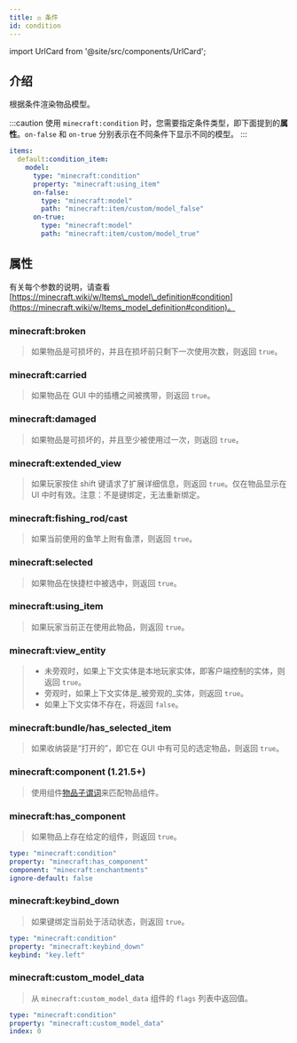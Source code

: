 ```yaml
---
title: ⚖️ 条件
id: condition
---
```


import UrlCard from '@site/src/components/UrlCard';

## 介绍

<UrlCard
  url="https://minecraft.wiki/w/Items_model_definition#condition"
  title="⚖️ 条件"
/>

根据条件渲染物品模型。

:::caution
使用 `minecraft:condition` 时，您需要指定条件类型，即下面提到的**属性**。`on-false` 和 `on-true` 分别表示在不同条件下显示不同的模型。
:::

```yaml
items:
  default:condition_item:
    model:
      type: "minecraft:condition"
      property: "minecraft:using_item"
      on-false:
        type: "minecraft:model"
        path: "minecraft:item/custom/model_false"
      on-true:
        type: "minecraft:model"
        path: "minecraft:item/custom/model_true"
```

## 属性

有关每个参数的说明，请查看 [https://minecraft.wiki/w/Items\_model\_definition#condition](https://minecraft.wiki/w/Items_model_definition#condition)。

### minecraft\:broken

> 如果物品是可损坏的，并且在损坏前只剩下一次使用次数，则返回 `true`。

### minecraft\:carried

> 如果物品在 GUI 中的插槽之间被携带，则返回 `true`。

### minecraft\:damaged

> 如果物品是可损坏的，并且至少被使用过一次，则返回 `true`。

### minecraft\:extended\_view

> 如果玩家按住 shift 键请求了扩展详细信息，则返回 `true`。仅在物品显示在 UI 中时有效。注意：不是键绑定，无法重新绑定。

### minecraft\:fishing\_rod/cast

> 如果当前使用的鱼竿上附有鱼漂，则返回 `true`。

### minecraft\:selected

> 如果物品在快捷栏中被选中，则返回 `true`。

### minecraft\:using\_item

> 如果玩家当前正在使用此物品，则返回 `true`。

### minecraft\:view\_entity

> * 未旁观时，如果上下文实体是本地玩家实体，即客户端控制的实体，则返回 `true`。
> * 旁观时，如果上下文实体是_被旁观的_实体，则返回 `true`。
> * 如果上下文实体不存在，将返回 `false`。

### minecraft\:bundle/has\_selected\_item

> 如果收纳袋是“打开的”，即它在 GUI 中有可见的选定物品，则返回 `true`。

### minecraft\:component (1.21.5+)

> 使用组件[物品子谓词](https://minecraft.wiki/w/Item_sub-predicate)来匹配物品组件。

### minecraft\:has\_component

> 如果物品上存在给定的组件，则返回 `true`。

```yaml
type: "minecraft:condition"
property: "minecraft:has_component"
component: "minecraft:enchantments"
ignore-default: false
```

### minecraft\:keybind\_down

> 如果键绑定当前处于活动状态，则返回 `true`。

```yaml
type: "minecraft:condition"
property: "minecraft:keybind_down"
keybind: "key.left"
```

### minecraft\:custom\_model\_data

> 从 `minecraft:custom_model_data` 组件的 `flags` 列表中返回值。

```yaml
type: "minecraft:condition"
property: "minecraft:custom_model_data"
index: 0
```
